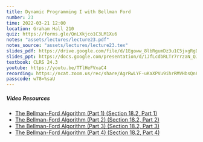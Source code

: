 ```yaml
---
title: Dynamic Programming I with Bellman Ford
number: 23
time: 2022-03-21 12:00
location: Graham Hall 210
quiz: https://forms.gle/QnLXkjco1C3LM1Xu6
notes: "assets/lectures/lecture23.pdf"
notes_source: "assets/lectures/lecture23.tex"
slides_pdf: https://drive.google.com/file/d/1Egoww_8lbRgumDz3u1C5jxgRgDFGz7rI/view?usp=sharing
slides_ppt: https://docs.google.com/presentation/d/1JfLcdbRLTr7rrzaN_QJo1A0GAmj8oIOrf75iRVspIZE/edit?usp=sharing
textbook: CLRS 24.3
youtube: https://youtu.be/TTlHeFVxaC4
recording: https://ncat.zoom.us/rec/share/AgrRwLYF-uKaXPVu9ihrRMVHbsQn6F4Vd5UPVTbk9-UoX8aFrob8FtMMzl3rXSvW.z0D1UmiqCxjxt_Cl
passcode: w78=%saU
---
```


##### Video Resources
- [The Bellman-Ford Algorithm (Part 1) (Section 18.2, Part 1)](https://www.youtube.com/watch?v=06OK99Aak60&list=PLXFMmlk03Dt5EMI2s2WQBsLsZl7A5HEK6&index=55)
- [The Bellman-Ford Algorithm (Part 2) (Section 18.2, Part 2)](https://www.youtube.com/watch?v=d1TWZa20Mkw&list=PLXFMmlk03Dt5EMI2s2WQBsLsZl7A5HEK6&index=56)
- [The Bellman-Ford Algorithm (Part 3) (Section 18.2, Part 3)](https://www.youtube.com/watch?v=HaXTsC8eOfo&list=PLXFMmlk03Dt5EMI2s2WQBsLsZl7A5HEK6&index=57)
- [The Bellman-Ford Algorithm (Part 4) (Section 18.2, Part 4)](https://www.youtube.com/watch?v=Otn0kbliRUQ&list=PLXFMmlk03Dt5EMI2s2WQBsLsZl7A5HEK6&index=58)